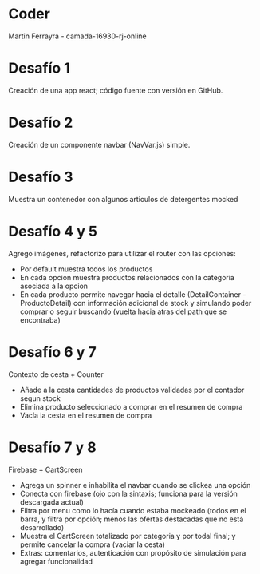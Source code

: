 # Coder 
Martin Ferrayra - camada-16930-rj-online

# Desafío 1
Creación de una app react; código fuente con versión en GitHub.

# Desafío 2
Creación de un componente navbar (NavVar.js) simple.

# Desafío 3
Muestra un contenedor con algunos articulos de detergentes mocked

# Desafío 4 y 5
Agrego imágenes, refactorizo para utilizar el router con las opciones:
 - Por default muestra todos los productos
 - En cada opcion muestra productos relacionados con la categoria asociada a la opcion
 - En cada producto permite navegar hacia el detalle (DetailContainer - ProductoDetail) con información adicional de stock y simulando poder comprar o seguir buscando (vuelta hacia atras del path que se encontraba)

 # Desafío 6 y 7
 Contexto de cesta + Counter
 - Añade a la cesta cantidades de productos validadas por el contador segun stock
 - Elimina producto seleccionado a comprar en el resumen de compra
 - Vacía la cesta en el resumen de compra

 # Desafío 7 y 8
 Firebase + CartScreen
 - Agrega un spinner e inhabilita el navbar cuando se clickea una opción
 - Conecta con firebase (ojo con la sintaxis; funciona para la versión descargada actual)
 - Filtra por menu como lo hacía cuando estaba mockeado (todos en el barra, y filtra por opción; menos las ofertas destacadas que no está desarrollado)
 - Muestra el CartScreen totalizado por categoria y por todal final; y permite cancelar la compra (vaciar la cesta)
 - Extras: comentarios, autenticación con propósito de simulación para agregar funcionalidad